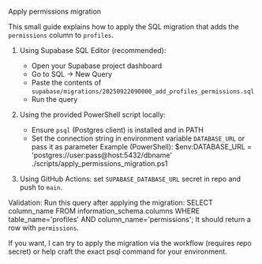 Apply permissions migration

This small guide explains how to apply the SQL migration that adds the `permissions` column to `profiles`.

1) Using Supabase SQL Editor (recommended):
   - Open your Supabase project dashboard
   - Go to SQL -> New Query
   - Paste the contents of `supabase/migrations/20250922090000_add_profiles_permissions.sql`
   - Run the query

2) Using the provided PowerShell script locally:
   - Ensure `psql` (Postgres client) is installed and in PATH
   - Set the connection string in environment variable `DATABASE_URL` or pass it as parameter
     Example (PowerShell):
       $env:DATABASE_URL = 'postgres://user:pass@host:5432/dbname'
       ./scripts/apply_permissions_migration.ps1

3) Using GitHub Actions: set `SUPABASE_DATABASE_URL` secret in repo and push to `main`.

Validation:
  Run this query after applying the migration:
    SELECT column_name FROM information_schema.columns WHERE table_name='profiles' AND column_name='permissions';
  It should return a row with `permissions`.

If you want, I can try to apply the migration via the workflow (requires repo secret) or help craft the exact psql command for your environment.